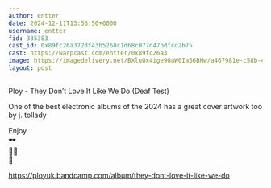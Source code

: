 ```yaml
---
author: entter
date: 2024-12-11T13:56:50+0000
username: entter
fid: 335383
cast_id: 0x89fc26a372df43b5268c1d68c077d47bdfcd2b75
cast: https://warpcast.com/entter/0x89fc26a3
image: https://imagedelivery.net/BXluQx4ige9GuW0Ia56BHw/a467981e-c58b-4d56-c7c4-f45f2cf69e00/original
layout: post
---
```

Ploy - They Don’t Love It Like We Do (Deaf Test)  
  
One of the best electronic albums of the 2024 has a great cover artwork too by j. tollady   
  
Enjoy   
🕶  
👃🏻  
👅  
  
https://ployuk.bandcamp.com/album/they-dont-love-it-like-we-do  

<img src='https://imagedelivery.net/BXluQx4ige9GuW0Ia56BHw/a467981e-c58b-4d56-c7c4-f45f2cf69e00/original' alt='' referrerpolicy='no-referrer'/>